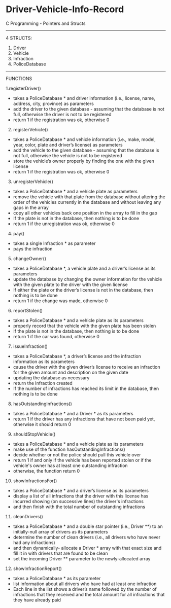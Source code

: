 # Driver-Vehicle-Info-Record
C Programming - Pointers and Structs

----------
4 STRUCTS: 

1. Driver
2. Vehicle
3. Infraction
4. PoliceDatabase

--------------
FUNCTIONS

1.registerDriver()
- takes a PoliceDatabase * and driver information (i.e., license, name, address, city, province) as parameters
- add the driver to the given database - assuming that the database is not full, otherwise the driver is not to be registered
- return 1 if the registration was ok, otherwise 0

2. registerVehicle()
- takes a PoliceDatabase * and vehicle information (i.e., make, model, year, color, plate and driver’s license) as parameters
- add the vehicle to the given database - assuming that the database is not full, otherwise the vehicle is not to be registered
- store the vehicle’s owner properly by finding the one with the given license
- return 1 if the registration was ok, otherwise 0

3. unregisterVehicle()
- takes a PoliceDatabase * and a vehicle plate as parameters
- remove the vehicle with that plate from the database without altering the order of the vehicles currently in the database and without leaving any gaps in the array
- copy all other vehicles back one position in the array to fill in the gap
- If the plate is not in the database, then nothing is to be done
- return 1 if the unregistration was ok, otherwise 0

4. pay()
- takes a single Infraction * as parameter
- pays the infraction

5. changeOwner()
- takes a PoliceDatabase *, a vehicle plate and a driver’s license as its parameters
- update the database by changing the owner information for the vehicle with the given plate to the driver with the given license
- If either the plate or the driver’s license is not in the database, then nothing is to be done
- return 1 if the change was made, otherwise 0

6. reportStolen()
- takes a PoliceDatabase * and a vehicle plate as its parameters
- properly record that the vehicle with the given plate has been stolen
- If the plate is not in the database, then nothing is to be done
- return 1 if the car was found, otherwise 0

7. issueInfraction()
- takes a PoliceDatabase *, a driver’s license and the infraction information as its parameters
- cause the driver with the given driver’s license to receive an infraction for the given amount and description on the given date 
- updating the database as necessary
- return the Infraction created
- If the number of infractions has reached its limit in the database, then nothing is to be done

8. hasOutstandingInfractions()
- takes a PoliceDatabase * and a Driver * as its parameters
- return 1 if the driver has any infractions that have not been paid yet, otherwise it should return 0

9. shouldStopVehicle()
- takes a PoliceDatabase * and a vehicle plate as its parameters
- make use of the function hasOutstandingInfractions()
- decide whether or not the police should pull this vehicle over
- return 1 if and only if the vehicle has been reported stolen or if the vehicle's owner has at least one outstanding infraction 
- otherwise, the function return 0

10. showInfractionsFor()
- takes a PoliceDatabase * and a driver’s license as its parameters
- display a list of all infractions that the driver with this license has incurred showing (on successive lines) the driver's infractions 
- and then finish with the total number of outstanding infractions

11. cleanDrivers()
- takes a PoliceDatabase * and a double star pointer (i.e., Driver **) to an initially-null array of drivers as its parameters
- determine the number of clean drivers (i.e., all drivers who have never had any infractions) 
- and then dynamically- allocate a Driver * array with that exact size and fill it in with drivers that are found to be clean
- set the incoming Driver ** parameter to the newly-allocated array

12. showInfractionReport()
- takes a PoliceDatabase * as its parameter
- list information about all drivers who have had at least one infraction
- Each line in the list shows a driver’s name followed by the number of infractions that they received and the total amount for all infractions that they have already paid



